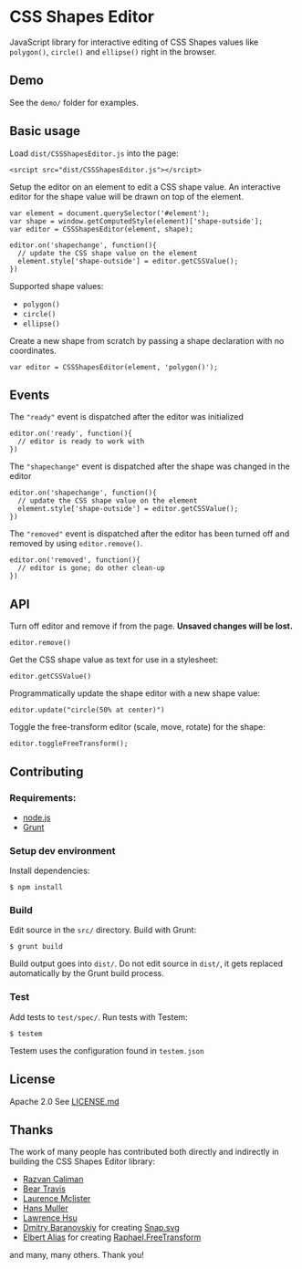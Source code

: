 # CSS Shapes Editor

JavaScript library for interactive editing of CSS Shapes values like `polygon()`, `circle()` and `ellipse()` right in the browser.

## Demo

See the `demo/` folder for examples.

## Basic usage

Load `dist/CSSShapesEditor.js` into the page:

    <srcipt src="dist/CSSShapesEditor.js"></srcipt>

Setup the editor on an element to edit a CSS shape value. An interactive editor for the shape value will be drawn on top of the element.

    var element = document.querySelector('#element');
    var shape = window.getComputedStyle(element)['shape-outside'];
    var editor = CSSShapesEditor(element, shape);

    editor.on('shapechange', function(){
      // update the CSS shape value on the element
      element.style['shape-outside'] = editor.getCSSValue();
    })


Supported shape values:

 - `polygon()`
 - `circle()`
 - `ellipse()`

Create a new shape from scratch by passing a shape declaration with no coordinates.

    var editor = CSSShapesEditor(element, 'polygon()');

## Events

The `"ready"` event is dispatched after the editor was initialized

    editor.on('ready', function(){
      // editor is ready to work with
    })

The `"shapechange"` event is dispatched after the shape was changed in the editor

    editor.on('shapechange', function(){
      // update the CSS shape value on the element
      element.style['shape-outside'] = editor.getCSSValue();
    })

The `"removed"` event is dispatched after the editor has been turned off and removed by using `editor.remove()`.

    editor.on('removed', function(){
      // editor is gone; do other clean-up
    })

## API  

Turn off editor and remove if from the page. **Unsaved changes will be lost.**

    editor.remove()

Get the CSS shape value as text for use in a stylesheet:

    editor.getCSSValue()

Programmatically update the shape editor with a new shape value:

    editor.update("circle(50% at center)")

Toggle the free-transform editor (scale, move, rotate) for the shape:

    editor.toggleFreeTransform();


## Contributing

### Requirements:

  - [node.js](http://nodejs.org/)
  - [Grunt](http://gruntjs.com/)

### Setup dev environment

Install dependencies:

    $ npm install

### Build

Edit source in the `src/` directory. Build with Grunt:

    $ grunt build

Build output goes into `dist/`. Do not edit source in `dist/`, it gets replaced automatically by the Grunt build process.

### Test

Add tests to `test/spec/`. Run tests with Testem:

    $ testem

Testem uses the configuration found in `testem.json`

## License

Apache 2.0 See [LICENSE.md](./LICENSE.md)

## Thanks

The work of many people has contributed both directly and indirectly in building the CSS Shapes Editor library:

- [Razvan Caliman](https://github.com/oslego)
- [Bear Travis](https://github.com/betravis)
- [Laurence Mclister](https://github.com/lmclister)
- [Hans Muller](https://github.com/hansmuller)
- [Lawrence Hsu](https://github.com/larz0)
- [Dmitry Baranovskiy](https://github.com/DmitryBaranovskiy) for creating [Snap.svg](http://snapsvg.io/)
- [Elbert Alias](https://github.com/elbertf) for creating [Raphael.FreeTransform ](https://github.com/ElbertF/Raphael.FreeTransform)

and many, many others. Thank you!
